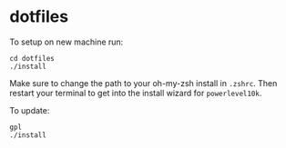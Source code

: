 # dotfiles

To setup on new machine run: 

```
cd dotfiles
./install
```
Make sure to change the path to your oh-my-zsh install in `.zshrc`.
Then restart your terminal to get into the install wizard for `powerlevel10k`.

To update: 

```
gpl 
./install
```
